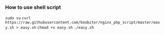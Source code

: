 ### How to use shell script

`sudo su`
`curl https://raw.githubusercontent.com/koobitor/nginx_php_script/master/easy.sh > easy.sh`
`chmod +x easy.sh`
`./easy.sh`
